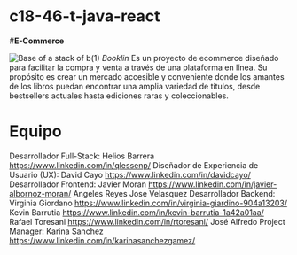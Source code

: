 ﻿# c18-46-t-java-react

﻿#﻿**E-Commerce**

![Base of a stack of b(1)](https://github.com/No-Country/c18-46-t-java-react/assets/169822154/9a6aea58-a737-4ad6-b2c8-5e8cf762299e)
*﻿*Booklin**
Es un proyecto de ecommerce diseñado para facilitar la compra y venta a través de una plataforma en línea. Su propósito es crear un mercado accesible y conveniente donde los amantes de los libros puedan encontrar una amplia variedad de títulos, desde bestsellers actuales hasta ediciones raras y coleccionables.

 # Equipo
  Desarrollador Full-Stack: 
  Helios Barrera https://www.linkedin.com/in/qlessenp/
  Diseñador de Experiencia de Usuario (UX): 
  David Cayo https://www.linkedin.com/in/davidcayo/ 
  Desarrollador Frontend: 
  Javier Moran https://www.linkedin.com/in/javier-albornoz-moran/
  Angeles Reyes
  Jose Velasquez
  Desarrollador Backend: 
  Virginia Giordano https://www.linkedin.com/in/virginia-giardino-904a13203/ 
  Kevin Barrutia https://www.linkedin.com/in/kevin-barrutia-1a42a01aa/
  Rafael Toresani https://www.linkedin.com/in/rtoresani/
  José Alfredo 
  Project Manager: 
  Karina Sanchez https://www.linkedin.com/in/karinasanchezgamez/ 
